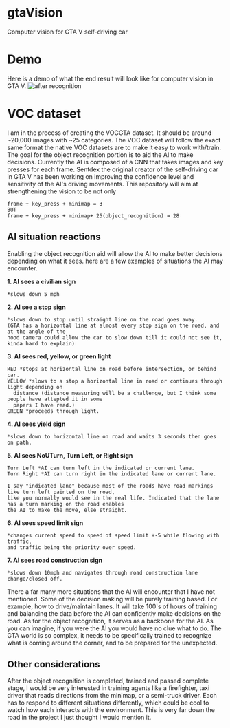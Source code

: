 # gtaVision
Computer vision for GTA V self-driving car

# Demo
Here is a demo of what the end result will look like for computer vision in GTA V. 
![after recognition](https://github.com/NoahNaugle/gtaVision/blob/master/Img/computer_vision_demo_recognition.png)

# VOC dataset
I am in the process of creating the VOCGTA dataset. It should be around ~20,000 images with ~25 categories. The VOC dataset will follow the exact same format the native VOC datasets are to make it easy to work with/train. The goal for the object recognition portion is to aid the AI to make decisions. Currently the AI is composed of a CNN that takes images and key presses for each frame. Sentdex the original creator of the self-driving car in GTA V has been working on improving the confidence level and sensitivity of the AI's driving movements. This repository will aim at strengthening the vision to be not only 

```
frame + key_press + minimap = 3 
BUT
frame + key_press + minimap+ 25(object_recognition) = 28 
```
## AI situation reactions
Enabling the object recognition aid will allow the AI to make better decisions depending on what it sees. 
here are a few examples of situations the AI may encounter.

**1. AI sees a civilian sign**
```
*slows down 5 mph
```
**2. AI see a stop sign**
```
*slows down to stop until straight line on the road goes away.
(GTA has a horizontal line at almost every stop sign on the road, and at the angle of the
hood camera could allow the car to slow down till it could not see it, kinda hard to explain)
```
**3. AI sees red, yellow, or green light**
```
RED *stops at horizontal line on road before intersection, or behind car.
YELLOW *slows to a stop a horizontal line in road or continues through light depending on 
  distance (distance measuring will be a challenge, but I think some people have attepted it in some 
  papers I have read.)
GREEN *proceeds through light.
```
**4. AI sees yield sign**
```
*slows down to horizontal line on road and waits 3 seconds then goes on path.
```

**5. AI sees NoUTurn, Turn Left, or Right sign**
```NoUTurn *AI cannot turn around at that opening in the road.
Turn Left *AI can turn left in the indicated or current lane.
Turn Right *AI can turn right in the indicated lane or current lane.

I say "indicated lane" because most of the roads have road markings like turn left painted on the road, 
like you normally would see in the real life. Indicated that the lane has a turn marking on the road enables 
the AI to make the move, else straight.
```
**6. AI sees speed limit sign**
```
*changes current speed to speed of speed limit +-5 while flowing with traffic, 
and traffic being the priority over speed.
```
**7. AI sees road construction sign**
```
*slows down 10mph and navigates through road construction lane change/closed off.
```

There a far many more situations that the AI will encounter that I have not mentioned. Some of the decision making will be purely training based. For example, how to drive/maintain lanes. It will take 100's of hours of training and balancing the data before the AI can confidently make decisions on the road. As for the object recognition, it serves as a backbone for the AI. As you can imagine, if you were the AI you would have no clue what to do. The GTA world is so complex, it needs to be specifically trained to recognize what is coming around the corner, and to be prepared for the unexpected. 

## Other considerations
After the object recognition is completed, trained and passed complete stage, I would be very interested in training agents like a firefighter, taxi driver that reads directions from the minimap, or a semi-truck driver. Each has to respond to different situations differently, which could be cool to watch how each interacts with the environment. This is very far down the road in the project I just thought I would mention it.




